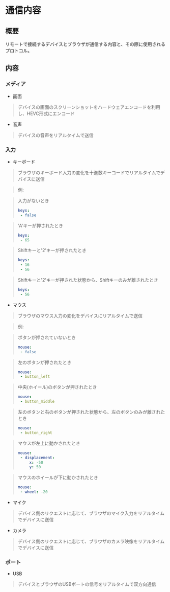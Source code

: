 # 通信内容

## 概要
リモートで接続するデバイスとブラウザが通信する内容と、その際に使用されるプロトコル。

## 内容

### メディア
- 画面
> デバイスの画面のスクリーンショットをハードウェアエンコードを利用し、HEVC形式にエンコード

- 音声
> デバイスの音声をリアルタイムで送信

### 入力
- キーボード
> ブラウザのキーボード入力の変化を十進数キーコードでリアルタイムでデバイスに送信

> 例:

> 入力がないとき
> ```yaml
> keys:
>  - false
> ```

> 'A'キーが押されたとき
> ```yaml
> keys:
>  - 65
> ```

> Shiftキーと'2'キーが押されたとき
> ```yaml
> keys:
>  - 16
>  - 56
> ```

> Shiftキーと'2'キーが押された状態から、Shiftキーのみが離されたとき
> ```yaml
> keys:
>  - 56
> ```

- マウス
> ブラウザのマウス入力の変化をデバイスにリアルタイムで送信

> 例:

> ボタンが押されていないとき
> ```yaml
> mouse:
>  - false
> ```

> 左のボタンが押されたとき
> ```yaml
> mouse:
>  - button_left
> ```

> 中央(ホイール)のボタンが押されたとき
> ```yaml
> mouse:
>  - button_middle
> ```

> 左のボタンと右のボタンが押された状態から、左のボタンのみが離されたとき
> ```yaml
> mouse:
>  - button_right
> ```

> マウスが左上に動かされたとき
> ```yaml
> mouse:
>  - displacement:
>      x: -50
>      y: 50
> ```

> マウスのホイールが下に動かされたとき
> ```yaml
> mouse:
>  - wheel: -20
> ```

- マイク
> デバイス側のリクエストに応じて、ブラウザのマイク入力をリアルタイムでデバイスに送信

- カメラ
> デバイス側のリクエストに応じて、ブラウザのカメラ映像をリアルタイムでデバイスに送信

### ポート
- USB
> デバイスとブラウザのUSBポートの信号をリアルタイムで双方向通信